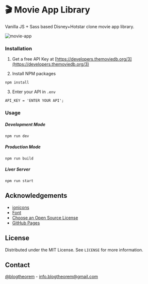 # 🎬 Movie App Library 

Vanilla JS + Sass based Disney+Hotstar clone movie app library. 

![movie-app](https://user-images.githubusercontent.com/6918020/97837847-09b79400-1d05-11eb-9b69-59f0b68ecb14.png)

### Installation

1. Get a free API Key at [https://developers.themoviedb.org/3](https://developers.themoviedb.org/3)

2. Install NPM packages

```sh
npm install
```

3. Enter your API in `.env`

```JS
API_KEY = 'ENTER YOUR API';
```

### Usage

##### Development Mode

```shell
npm run dev
```

##### Production Mode

```shell
npm run build
```

##### Liver Server 

```shell
npm run start
```

<!-- ACKNOWLEDGEMENTS -->

## Acknowledgements

- [ionicons](https://ionicons.com/v2/)
- [Font](https://fonts.google.com/specimen/Hind)
- [Choose an Open Source License](https://choosealicense.com)
- [GitHub Pages](https://pages.github.com)

<!-- LICENSE -->

## License

Distributed under the MIT License. See `LICENSE` for more information.

<!-- CONTACT -->

## Contact

[@blogtheorem](https://www.instagram.com/blogtheorem) - info.blogtheorem@gmail.com
